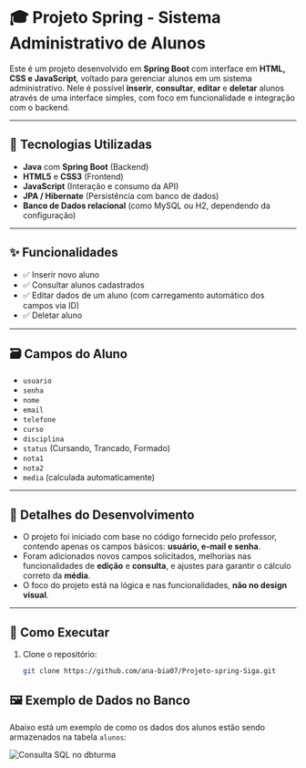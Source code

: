 # 🎓 Projeto Spring - Sistema Administrativo de Alunos

Este é um projeto desenvolvido em **Spring Boot** com interface em **HTML, CSS e JavaScript**, voltado para gerenciar alunos em um sistema administrativo. Nele é possível **inserir**, **consultar**, **editar** e **deletar** alunos através de uma interface simples, com foco em funcionalidade e integração com o backend.

---

## 🧰 Tecnologias Utilizadas

- **Java** com **Spring Boot** (Backend)
- **HTML5** e **CSS3** (Frontend)
- **JavaScript** (Interação e consumo da API)
- **JPA / Hibernate** (Persistência com banco de dados)
- **Banco de Dados relacional** (como MySQL ou H2, dependendo da configuração)

---

## ✨ Funcionalidades

- ✅ Inserir novo aluno
- ✅ Consultar alunos cadastrados
- ✅ Editar dados de um aluno (com carregamento automático dos campos via ID)
- ✅ Deletar aluno

---

## 🗃️ Campos do Aluno

- `usuario`
- `senha`
- `nome`
- `email`
- `telefone`
- `curso`
- `disciplina`
- `status` (Cursando, Trancado, Formado)
- `nota1`
- `nota2`
- `media` (calculada automaticamente)

---

## 📌 Detalhes do Desenvolvimento

- O projeto foi iniciado com base no código fornecido pelo professor, contendo apenas os campos básicos: **usuário, e-mail e senha**.
- Foram adicionados novos campos solicitados, melhorias nas funcionalidades de **edição** e **consulta**, e ajustes para garantir o cálculo correto da **média**.
- O foco do projeto está na lógica e nas funcionalidades, **não no design visual**.

---

## 🚀 Como Executar

1. Clone o repositório:
   ```bash
   git clone https://github.com/ana-bia07/Projeto-spring-Siga.git

## 🖼️ Exemplo de Dados no Banco

Abaixo está um exemplo de como os dados dos alunos estão sendo armazenados na tabela `alunos`:

![Consulta SQL no dbturma](https://github.com/user-attachments/assets/1c27238c-9f9c-4085-a9a0-8b078d2a433c)


